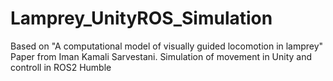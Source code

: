 # Lamprey_UnityROS_Simulation
Based on "A computational model of visually guided locomotion in lamprey" Paper from Iman Kamali Sarvestani. Simulation of movement in Unity and controll in ROS2 Humble
